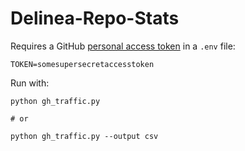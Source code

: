 # Delinea-Repo-Stats


Requires a GitHub [personal access token](https://docs.github.com/en/authentication/keeping-your-account-and-data-secure/creating-a-personal-access-token) in a `.env` file:

```
TOKEN=somesupersecretaccesstoken
```

Run with:

```shell
python gh_traffic.py

# or

python gh_traffic.py --output csv
```